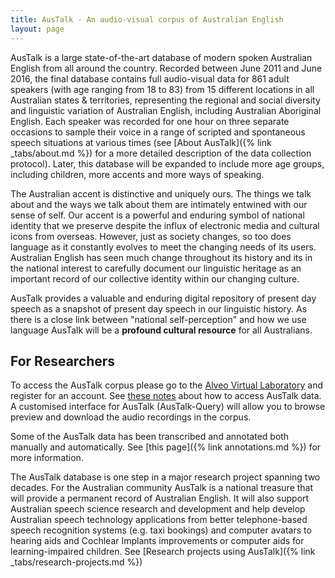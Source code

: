 ```yaml
---
title: AusTalk - An audio-visual corpus of Australian English
layout: page
---
```


AusTalk is a large state-of-the-art database of modern spoken Australian
English from all around the country. Recorded between June 2011 and June
2016, the final database contains full audio-visual data for 861 adult
speakers (with age ranging from 18 to 83) from 15 different locations in
all Australian states & territories, representing the regional and
social diversity and linguistic variation of Australian English,
including Australian Aboriginal English. Each speaker was recorded for
one hour on three separate occasions to sample their voice in a range of
scripted and spontaneous speech situations at various times (see
[About AusTalk]({% link _tabs/about.md %}) for a more detailed description of
the data collection protocol). Later, this database will be expanded to
include more age groups, including children, more accents and more ways
of speaking.

The Australian accent is distinctive and uniquely ours. The things we
talk about and the ways we talk about them are intimately entwined with
our sense of self. Our accent is a powerful and enduring symbol of
national identity that we preserve despite the influx of electronic
media and cultural icons from overseas. However, just as society
changes, so too does language as it constantly evolves to meet the
changing needs of its users. Australian English has seen much change
throughout its history and its in the national interest to carefully
document our linguistic heritage as an important record of our
collective identity within our changing culture.

AusTalk provides a valuable and enduring digital repository of present
day speech as a snapshot of present day speech in our linguistic
history. As there is a close link between \"national self-perception\"
and how we use language AusTalk will be a **profound cultural resource**
for all Australians.

## For Researchers

To access the AusTalk corpus please go to the
[Alveo Virtual Laboratory](http://alveo.edu.au/) and register 
for an account. See [these notes](https://alveo.edu.au/2015/10/14/accessing-austalk-in-alveo/)
about how to access AusTalk data. A customised interface for AusTalk
(AusTalk-Query) will allow you to browse preview and download the audio
recordings in the corpus.

Some of the AusTalk data has been transcribed and annotated both
manually and automatically. See [this page]({% link annotations.md %}) for more
information.

The AusTalk database is one step in a major research project spanning
two decades. For the Australian community AusTalk is a national treasure
that will provide a permanent record of Australian English. It will also
support Australian speech science research and development and help
develop Australian speech technology applications from better
telephone-based speech recognition systems (e.g. taxi bookings) and
computer avatars to hearing aids and Cochlear Implants improvements or
computer aids for learning-impaired children. See
[Research projects using AusTalk]({% link _tabs/research-projects.md %})
